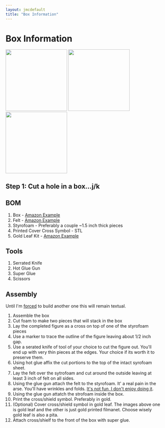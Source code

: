 ```yaml
---
layout: jmcdefault
title: "Box Information"
---
```

# Box Information

<img src="https://user-images.githubusercontent.com/407186/126638071-1c657810-f19a-4394-b352-6f0b632ce02a.jpg" width="200"/>
<img src="https://user-images.githubusercontent.com/407186/126638076-080d83ec-9e3c-48ab-ac12-bf45e4b26414.jpg" width="200"/>
<img src="https://user-images.githubusercontent.com/407186/126638081-f0cdc6af-abbf-4d34-9d00-e8f5daa7b9f0.jpg" width="200"/>

## Step 1: Cut a hole in a box...j/k

## BOM
1. Box - [Amazon Example](https://www.amazon.com/PACKHOME-Reusable-Decorative-Collapsible-Magnetic/dp/B077YH4G2W/ref=sr_1_42?dchild=1&keywords=gift+box&qid=1626956896&sr=8-42)
2. Felt - [Amazon Example](https://www.amazon.com/gp/product/B08WHWNXVP/ref=ppx_yo_dt_b_search_asin_image?ie=UTF8&psc=1)
3. Styrofoam - Preferably a couple ~1.5 inch thick pieces
4. Printed Cover Cross Symbol - STL
5. Gold Leaf Kit - [Amazon Example](https://www.amazon.com/gp/product/B002NQ7RZA/ref=ppx_yo_dt_b_search_asin_image?ie=UTF8&psc=1)

## Tools
1. Serrated Knife
2. Hot Glue Gun
3. Super Glue
4. Scissors

## Assembly
Until I'm [forced](https://youtu.be/pb0PuaikL4w?t=28) to build another one this will remain textual.
1. Assemble the box
2. Cut foam to make two pieces that will stack in the box
3. Lay the completed figure as a cross on top of one of the styrofoam pieces
4. Use a marker to trace the outline of the figure leaving about 1/2 inch gap.
5. Use a serated knife of tool of your choice to cut the figure out. You'll end up with very thin pieces at the edges. Your choice if its worth it to preserve them.
6. Using hot glue affix the cut portions to the top of the intact syrofoam sheet.
7. Lay the felt over the sytrofoam and cut around the outside leaving at least 3 inch of felt on all sides.
8. Using the glue gun attach the felt to the styrofoam. It' a real pain in the arse. You'll have wrinkles and folds. [It's not fun, I don't enjoy doing it](https://youtu.be/pb0PuaikL4w?t=28).
9. Using the glue gun attatch the strofoam inside the box.
10. Print the cross/shield symbol. Preferably in gold.
11. (Optional) Cover cross/shield symbol in gold leaf. The images above one is gold leaf and the other is just gold printed filmanet. Choose wisely gold leaf is also a pita.
12. Attach cross/shielf to the front of the box with super glue.

<!-- Global site tag (gtag.js) - Google Analytics -->
<script async src="https://www.googletagmanager.com/gtag/js?id=G-F1SR5FZP79"></script>
<script>
  window.dataLayer = window.dataLayer || [];
  function gtag(){dataLayer.push(arguments);}
  gtag('js', new Date());

  gtag('config', 'G-F1SR5FZP79');
</script>
